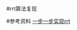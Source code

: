 #rrt算法复现

#参考资料
[一步一步实现rrt](https://blog.csdn.net/qinze5857/article/details/80350317?depth_1-utm_source=distribute.pc_relevant.none-task&utm_source=distribute.pc_relevant.none-task)
